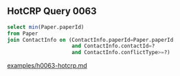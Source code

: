 
## HotCRP Query 0063
```sql
select min(Paper.paperId)
from Paper
join ContactInfo on (ContactInfo.paperId=Paper.paperId
                     and ContactInfo.contactId=?
                     and ContactInfo.conflictType>=?)
```
[examples/h0063-hotcrp.md](/examples/h0063-hotcrp.md)
